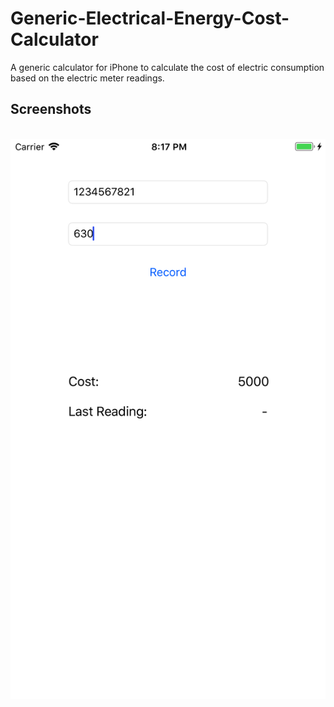 # Generic-Electrical-Energy-Cost-Calculator
A generic calculator for iPhone to calculate the cost of electric consumption based on the electric meter readings.

## Screenshots
&nbsp;&nbsp;&nbsp;
![](https://raw.githubusercontent.com/shoaibahmedqureshi/Generic-Electrical-Energy-Cost-Calculator/master/Simulator%20Screen%20Shot%20-%20iPhone%208%20Plus%20-%202019-02-23%20at%2020.17.00.png)




